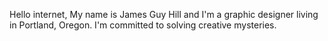 Hello internet, 
My name is James Guy Hill and I'm a graphic designer living in Portland, Oregon.
I'm committed to solving creative mysteries.
